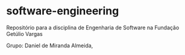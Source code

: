 # software-engineering
Repositório para a disciplina de Engenharia de Software na Fundação Getúlio Vargas

Grupo: Daniel de Miranda Almeida,
